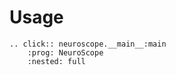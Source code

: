 # Usage

```{eval-rst}
.. click:: neuroscope.__main__:main
    :prog: NeuroScope
    :nested: full
```
